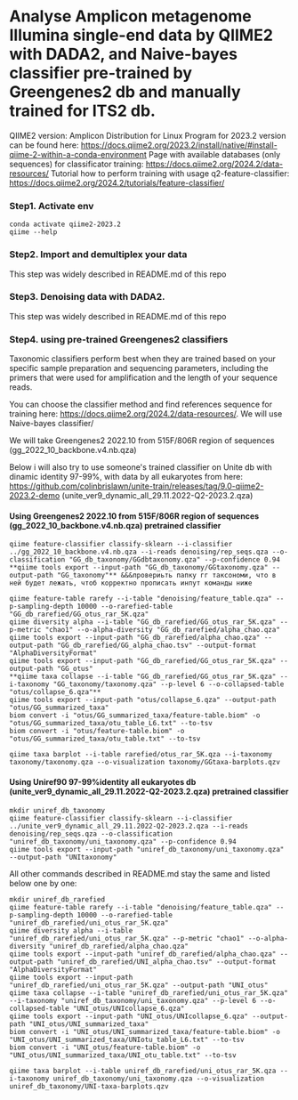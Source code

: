 # Analyse Amplicon metagenome Illumina single-end data by QIIME2 with DADA2, and Naive-bayes classifier pre-trained by Greengenes2 db and manually trained for ITS2 db.

QIIME2 version: Amplicon Distribution for Linux 
Program for 2023.2 version can be found here: https://docs.qiime2.org/2023.2/install/native/#install-qiime-2-within-a-conda-environment
Page with available databases (only sequences) for classificator training: https://docs.qiime2.org/2024.2/data-resources/
Tutorial how to perform training with usage q2-feature-classifier: https://docs.qiime2.org/2024.2/tutorials/feature-classifier/ 

### Step1. Activate env
```
conda activate qiime2-2023.2
qiime --help
```
### Step2. Import and demultiplex your data
This step was widely described in README.md of this repo

### Step3. Denoising data with DADA2.
This step was widely described in README.md of this repo

### Step4. using pre-trained Greengenes2 classifiers
Taxonomic classifiers perform best when they are trained based on your specific sample preparation and sequencing parameters, including the primers that were used for amplification and the length of your sequence reads.

You can choose the classifier method and find references sequence for training here: https://docs.qiime2.org/2024.2/data-resources/. We will use Naive-bayes classifier/

We will take Greengenes2 2022.10 from 515F/806R region of sequences (gg_2022_10_backbone.v4.nb.qza)

Below i will also try to use someone's trained classifier on Unite db with dinamic identity 97-99%, with data by all eukaryotes from here: https://github.com/colinbrislawn/unite-train/releases/tag/9.0-qiime2-2023.2-demo (unite_ver9_dynamic_all_29.11.2022-Q2-2023.2.qza)

#### Using Greengenes2 2022.10 from 515F/806R region of sequences (gg_2022_10_backbone.v4.nb.qza) pretrained classifier

```mkdir GG_db_taxonomy
qiime feature-classifier classify-sklearn --i-classifier ../gg_2022_10_backbone.v4.nb.qza --i-reads denoising/rep_seqs.qza --o-classification "GG_db_taxonomy/GGdbtaxonomy.qza" --p-confidence 0.94
**qiime tools export --input-path "GG_db_taxonomy/GGtaxonomy.qza" --output-path "GG_taxonomy"** &&&провериьть папку гг таксономи, что в ней будет лежать, чтоб корректно прописать инпут команды ниже
```

```mkdir GG_db_rarefied
qiime feature-table rarefy --i-table "denoising/feature_table.qza" --p-sampling-depth 10000 --o-rarefied-table "GG_db_rarefied/GG_otus_rar_5K.qza"
qiime diversity alpha --i-table "GG_db_rarefied/GG_otus_rar_5K.qza" --p-metric "chao1" --o-alpha-diversity "GG_db_rarefied/alpha_chao.qza"
qiime tools export --input-path "GG_db_rarefied/alpha_chao.qza" --output-path "GG_db_rarefied/GG_alpha_chao.tsv" --output-format "AlphaDiversityFormat"
qiime tools export --input-path "GG_db_rarefied/GG_otus_rar_5K.qza" --output-path "GG_otus"
**qiime taxa collapse --i-table "GG_db_rarefied/GG_otus_rar_5K.qza" --i-taxonomy "GG_taxonomy/taxonomy.qza" --p-level 6 --o-collapsed-table "otus/collapse_6.qza"**
qiime tools export --input-path "otus/collapse_6.qza" --output-path "otus/GG_summarized_taxa"
biom convert -i "otus/GG_summarized_taxa/feature-table.biom" -o "otus/GG_summarized_taxa/otu_table_L6.txt" --to-tsv
biom convert -i "otus/feature-table.biom" -o "otus/GG_summarized_taxa/otu_table.txt" --to-tsv

qiime taxa barplot --i-table rarefied/otus_rar_5K.qza --i-taxonomy taxonomy/taxonomy.qza --o-visualization taxonomy/GGtaxa-barplots.qzv
```

#### Using Uniref90 97-99%identity all eukaryotes db (unite_ver9_dynamic_all_29.11.2022-Q2-2023.2.qza) pretrained classifier

```
mkdir uniref_db_taxonomy
qiime feature-classifier classify-sklearn --i-classifier ../unite_ver9_dynamic_all_29.11.2022-Q2-2023.2.qza --i-reads denoising/rep_seqs.qza --o-classification "uniref_db_taxonomy/uni_taxonomy.qza" --p-confidence 0.94
qiime tools export --input-path "uniref_db_taxonomy/uni_taxonomy.qza" --output-path "UNItaxonomy"

```
All other commands described in README.md stay the same and listed below one by one:

```
mkdir uniref_db_rarefied
qiime feature-table rarefy --i-table "denoising/feature_table.qza" --p-sampling-depth 10000 --o-rarefied-table "uniref_db_rarefied/uni_otus_rar_5K.qza"
qiime diversity alpha --i-table "uniref_db_rarefied/uni_otus_rar_5K.qza" --p-metric "chao1" --o-alpha-diversity "uniref_db_rarefied/alpha_chao.qza"
qiime tools export --input-path "uniref_db_rarefied/alpha_chao.qza" --output-path "uniref_db_rarefied/UNI_alpha_chao.tsv" --output-format "AlphaDiversityFormat"
qiime tools export --input-path "uniref_db_rarefied/uni_otus_rar_5K.qza" --output-path "UNI_otus"
qiime taxa collapse --i-table "uniref_db_rarefied/uni_otus_rar_5K.qza" --i-taxonomy "uniref_db_taxonomy/uni_taxonomy.qza" --p-level 6 --o-collapsed-table "UNI_otus/UNIcollapse_6.qza" 
qiime tools export --input-path "UNI_otus/UNIcollapse_6.qza" --output-path "UNI_otus/UNI_summarized_taxa"
biom convert -i "UNI_otus/UNI_summarized_taxa/feature-table.biom" -o "UNI_otus/UNI_summarized_taxa/UNIotu_table_L6.txt" --to-tsv
biom convert -i "UNI_otus/feature-table.biom" -o "UNI_otus/UNI_summarized_taxa/UNI_otu_table.txt" --to-tsv

qiime taxa barplot --i-table uniref_db_rarefied/uni_otus_rar_5K.qza --i-taxonomy uniref_db_taxonomy/uni_taxonomy.qza --o-visualization uniref_db_taxonomy/UNI-taxa-barplots.qzv
```


